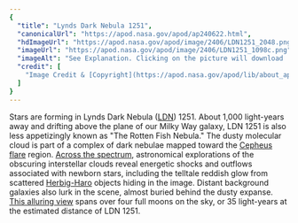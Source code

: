 ```yaml
---
{
  "title": "Lynds Dark Nebula 1251",
  "canonicalUrl": "https://apod.nasa.gov/apod/ap240622.html",
  "hdImageUrl": "https://apod.nasa.gov/apod/image/2406/LDN1251_2048.png",
  "imageUrl": "https://apod.nasa.gov/apod/image/2406/LDN1251_1098c.png",
  "imageAlt": "See Explanation. Clicking on the picture will download  the highest resolution version available.",
  "credit": [
    "Image Credit & [Copyright](https://apod.nasa.gov/apod/lib/about_apod.html#srapply): [Long Xin](https://www.astrobin.com/users/xlong/)"
  ]
}
---
```


Stars are forming in Lynds Dark Nebula ([LDN](http://adsabs.harvard.edu/abs/1962ApJS....7....1L)) 1251. About 1,000 light-years away and drifting above the plane of our Milky Way galaxy, LDN 1251 is also less appetizingly known as "The Rotten Fish Nebula." The dusty molecular cloud is part of a complex of dark nebulae mapped toward the [Cepheus flare](https://arxiv.org/abs/0809.4761) region. [Across the spectrum](https://arxiv.org/abs/1503.02934), astronomical explorations of the obscuring interstellar clouds reveal energetic shocks and outflows associated with newborn stars, including the telltale reddish glow from scattered [Herbig-Haro](https://www.nasa.gov/image-feature/awakening-newborn-stars) objects hiding in the image. Distant background galaxies also lurk in the scene, almost buried behind the dusty expanse. [This alluring view](https://www.astrobin.com/5328vp/0/) spans over four full moons on the sky, or 35 light-years at the estimated distance of LDN 1251.
